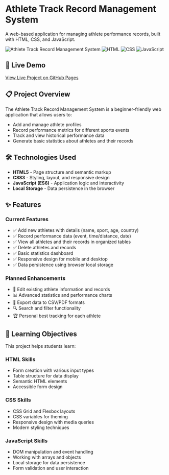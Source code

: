 # Athlete Track Record Management System

A web-based application for managing athlete performance records, built with HTML, CSS, and JavaScript.

![Athlete Track Record Management System](https://img.shields.io/badge/Project-Athlete%20Management-blue)
![HTML](https://img.shields.io/badge/HTML-5-orange)
![CSS](https://img.shields.io/badge/CSS-3-blue)
![JavaScript](https://img.shields.io/badge/JavaScript-ES6-yellow)

## 🚀 Live Demo

[View Live Project on GitHub Pages](https://your-username.github.io/athlete-track-record-system/)

## 📋 Project Overview

The Athlete Track Record Management System is a beginner-friendly web application that allows users to:

- Add and manage athlete profiles
- Record performance metrics for different sports events
- Track and view historical performance data
- Generate basic statistics about athletes and their records

## 🛠️ Technologies Used

- **HTML5** - Page structure and semantic markup
- **CSS3** - Styling, layout, and responsive design
- **JavaScript (ES6)** - Application logic and interactivity
- **Local Storage** - Data persistence in the browser

## ✨ Features

### Current Features
- ✅ Add new athletes with details (name, sport, age, country)
- ✅ Record performance data (event, time/distance, date)
- ✅ View all athletes and their records in organized tables
- ✅ Delete athletes and records
- ✅ Basic statistics dashboard
- ✅ Responsive design for mobile and desktop
- ✅ Data persistence using browser local storage

### Planned Enhancements
- 🔄 Edit existing athlete information and records
- 📊 Advanced statistics and performance charts
- 📁 Export data to CSV/PDF formats
- 🔍 Search and filter functionality
- 🏆 Personal best tracking for each athlete

## 🎯 Learning Objectives

This project helps students learn:

### HTML Skills
- Form creation with various input types
- Table structure for data display
- Semantic HTML elements
- Accessible form design

### CSS Skills
- CSS Grid and Flexbox layouts
- CSS variables for theming
- Responsive design with media queries
- Modern styling techniques

### JavaScript Skills
- DOM manipulation and event handling
- Working with arrays and objects
- Local storage for data persistence
- Form validation and user interaction

